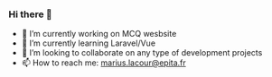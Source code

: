 ### Hi there 👋

- 🔭 I’m currently working on MCQ wesbsite
- 🌱 I’m currently learning Laravel/Vue
- 👯 I’m looking to collaborate on any type of development projects
- 📫 How to reach me: marius.lacour@epita.fr
